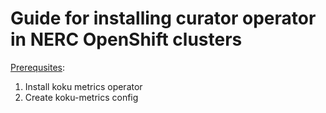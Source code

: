 <h1>Guide for installing curator operator in NERC OpenShift clusters</h1>

[Prerequsites](https://curator-operator.readthedocs.io/en/latest/requirements.html#prerequisite):
1. Install koku metrics operator 
2. Create koku-metrics config 